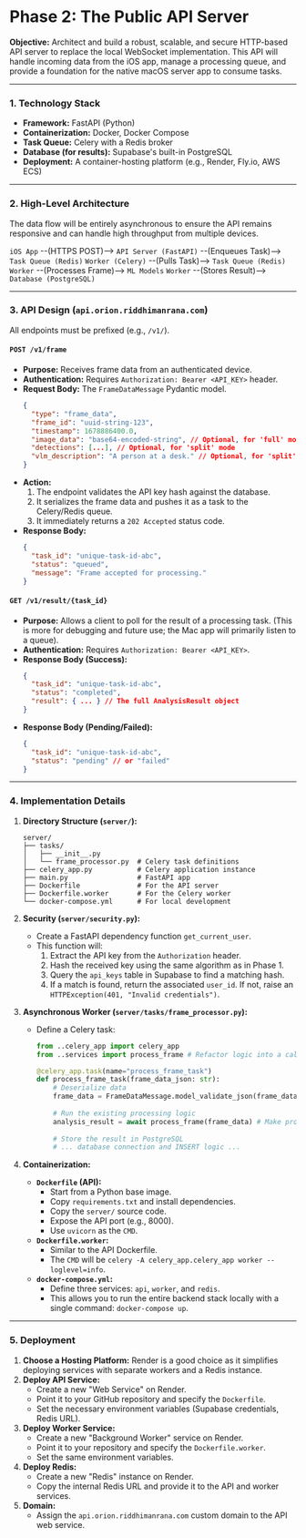# Phase 2: The Public API Server

**Objective:** Architect and build a robust, scalable, and secure HTTP-based API server to replace the local WebSocket implementation. This API will handle incoming data from the iOS app, manage a processing queue, and provide a foundation for the native macOS server app to consume tasks.

---

### 1. Technology Stack

*   **Framework:** FastAPI (Python)
*   **Containerization:** Docker, Docker Compose
*   **Task Queue:** Celery with a Redis broker
*   **Database (for results):** Supabase's built-in PostgreSQL
*   **Deployment:** A container-hosting platform (e.g., Render, Fly.io, AWS ECS)

---

### 2. High-Level Architecture

The data flow will be entirely asynchronous to ensure the API remains responsive and can handle high throughput from multiple devices.

`iOS App` --(HTTPS POST)--> `API Server (FastAPI)` --(Enqueues Task)--> `Task Queue (Redis)`
`Worker (Celery)` --(Pulls Task)--> `Task Queue (Redis)`
`Worker` --(Processes Frame)--> `ML Models`
`Worker` --(Stores Result)--> `Database (PostgreSQL)`

---

### 3. API Design (`api.orion.riddhimanrana.com`)

All endpoints must be prefixed (e.g., `/v1/`).

#### **`POST /v1/frame`**
*   **Purpose:** Receives frame data from an authenticated device.
*   **Authentication:** Requires `Authorization: Bearer <API_KEY>` header.
*   **Request Body:** The `FrameDataMessage` Pydantic model.
    ```json
    {
      "type": "frame_data",
      "frame_id": "uuid-string-123",
      "timestamp": 1678886400.0,
      "image_data": "base64-encoded-string", // Optional, for 'full' mode
      "detections": [...], // Optional, for 'split' mode
      "vlm_description": "A person at a desk." // Optional, for 'split' mode
    }
    ```
*   **Action:**
    1.  The endpoint validates the API key hash against the database.
    2.  It serializes the frame data and pushes it as a task to the Celery/Redis queue.
    3.  It immediately returns a `202 Accepted` status code.
*   **Response Body:**
    ```json
    {
      "task_id": "unique-task-id-abc",
      "status": "queued",
      "message": "Frame accepted for processing."
    }
    ```

#### **`GET /v1/result/{task_id}`**
*   **Purpose:** Allows a client to poll for the result of a processing task. (This is more for debugging and future use; the Mac app will primarily listen to a queue).
*   **Authentication:** Requires `Authorization: Bearer <API_KEY>`.
*   **Response Body (Success):**
    ```json
    {
      "task_id": "unique-task-id-abc",
      "status": "completed",
      "result": { ... } // The full AnalysisResult object
    }
    ```
*   **Response Body (Pending/Failed):**
    ```json
    {
      "task_id": "unique-task-id-abc",
      "status": "pending" // or "failed"
    }
    ```

---

### 4. Implementation Details

1.  **Directory Structure (`server/`):**
    ```
    server/
    ├── tasks/
    │   ├── __init__.py
    │   └── frame_processor.py  # Celery task definitions
    ├── celery_app.py           # Celery application instance
    ├── main.py                 # FastAPI app
    ├── Dockerfile              # For the API server
    ├── Dockerfile.worker       # For the Celery worker
    └── docker-compose.yml      # For local development
    ```

2.  **Security (`server/security.py`):**
    *   Create a FastAPI dependency function `get_current_user`.
    *   This function will:
        1.  Extract the API key from the `Authorization` header.
        2.  Hash the received key using the same algorithm as in Phase 1.
        3.  Query the `api_keys` table in Supabase to find a matching hash.
        4.  If a match is found, return the associated `user_id`. If not, raise an `HTTPException(401, "Invalid credentials")`.

3.  **Asynchronous Worker (`server/tasks/frame_processor.py`):**
    *   Define a Celery task:
        ```python
        from ..celery_app import celery_app
        from ..services import process_frame # Refactor logic into a callable service

        @celery_app.task(name="process_frame_task")
        def process_frame_task(frame_data_json: str):
            # Deserialize data
            frame_data = FrameDataMessage.model_validate_json(frame_data_json)
            
            # Run the existing processing logic
            analysis_result = await process_frame(frame_data) # Make process_frame async
            
            # Store the result in PostgreSQL
            # ... database connection and INSERT logic ...
        ```

4.  **Containerization:**
    *   **`Dockerfile` (API):**
        *   Start from a Python base image.
        *   Copy `requirements.txt` and install dependencies.
        *   Copy the `server/` source code.
        *   Expose the API port (e.g., 8000).
        *   Use `uvicorn` as the `CMD`.
    *   **`Dockerfile.worker`:**
        *   Similar to the API Dockerfile.
        *   The `CMD` will be `celery -A celery_app.celery_app worker --loglevel=info`.
    *   **`docker-compose.yml`:**
        *   Define three services: `api`, `worker`, and `redis`.
        *   This allows you to run the entire backend stack locally with a single command: `docker-compose up`.

---

### 5. Deployment

1.  **Choose a Hosting Platform:** Render is a good choice as it simplifies deploying services with separate workers and a Redis instance.
2.  **Deploy API Service:**
    *   Create a new "Web Service" on Render.
    *   Point it to your GitHub repository and specify the `Dockerfile`.
    *   Set the necessary environment variables (Supabase credentials, Redis URL).
3.  **Deploy Worker Service:**
    *   Create a new "Background Worker" service on Render.
    *   Point it to your repository and specify the `Dockerfile.worker`.
    *   Set the same environment variables.
4.  **Deploy Redis:**
    *   Create a new "Redis" instance on Render.
    *   Copy the internal Redis URL and provide it to the API and worker services.
5.  **Domain:**
    *   Assign the `api.orion.riddhimanrana.com` custom domain to the API web service.
